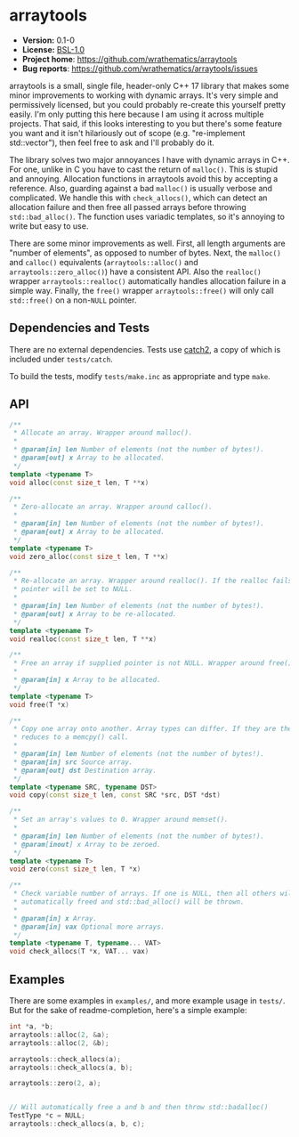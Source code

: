 # arraytools

* **Version:** 0.1-0
* **License:** [BSL-1.0](http://opensource.org/licenses/BSL-1.0)
* **Project home**: https://github.com/wrathematics/arraytools
* **Bug reports**: https://github.com/wrathematics/arraytools/issues


arraytools is a small, single file, header-only C++ 17 library that makes some minor improvements to working with dynamic arrays. It's very simple and permissively licensed, but you could probably re-create this yourself pretty easily. I'm only putting this here because I am using it across multiple projects. That said, if this looks interesting to you but there's some feature you want and it isn't hilariously out of scope (e.g. "re-implement std::vector"), then feel free to ask and I'll probably do it.

The library solves two major annoyances I have with dynamic arrays in C++. For one, unlike in C you have to cast the return of `malloc()`. This is stupid and annoying. Allocation functions in arraytools avoid this by accepting a reference. Also, guarding against a bad `malloc()` is usually verbose and complicated. We handle this with `check_allocs()`, which can detect an allocation failure and then free all passed arrays before throwing `std::bad_alloc()`. The function uses variadic templates, so it's annoying to write but easy to use.

There are some minor improvements as well. First, all length arguments are "number of elements", as opposed to number of bytes. Next, the `malloc()` and `calloc()` equivalents (`arraytools::alloc()` and `arraytools::zero_alloc()`) have a consistent API. Also the `realloc()` wrapper `arraytools::realloc()` automatically handles allocation failure in a simple way. Finally, the `free()` wrapper `arraytools::free()` will only call `std::free()` on a non-`NULL` pointer.



## Dependencies and Tests

There are no external dependencies. Tests use [catch2](https://github.com/catchorg/Catch2), a copy of which is included under `tests/catch`.

To build the tests, modify `tests/make.inc` as appropriate and type `make`.



## API

```C++
/**
 * Allocate an array. Wrapper around malloc().
 * 
 * @param[in] len Number of elements (not the number of bytes!).
 * @param[out] x Array to be allocated.
 */
template <typename T>
void alloc(const size_t len, T **x)

/**
 * Zero-allocate an array. Wrapper around calloc().
 * 
 * @param[in] len Number of elements (not the number of bytes!).
 * @param[out] x Array to be allocated.
 */
template <typename T>
void zero_alloc(const size_t len, T **x)

/**
 * Re-allocate an array. Wrapper around realloc(). If the realloc fails, the
 * pointer will be set to NULL.
 * 
 * @param[in] len Number of elements (not the number of bytes!).
 * @param[out] x Array to be re-allocated.
 */
template <typename T>
void realloc(const size_t len, T **x)

/**
 * Free an array if supplied pointer is not NULL. Wrapper around free().
 * 
 * @param[in] x Array to be allocated.
 */
template <typename T>
void free(T *x)

/** 
 * Copy one array onto another. Array types can differ. If they are the same, it
 * reduces to a memcpy() call.
 * 
 * @param[in] len Number of elements (not the number of bytes!).
 * @param[in] src Source array.
 * @param[out] dst Destination array.
 */
template <typename SRC, typename DST>
void copy(const size_t len, const SRC *src, DST *dst)

/**
 * Set an array's values to 0. Wrapper around memset().
 * 
 * @param[in] len Number of elements (not the number of bytes!).
 * @param[inout] x Array to be zeroed.
 */
template <typename T>
void zero(const size_t len, T *x)

/**
 * Check variable number of arrays. If one is NULL, then all others will be
 * automatically freed and std::bad_alloc() will be thrown.
 * 
 * @param[in] x Array.
 * @param[in] vax Optional more arrays.
 */
template <typename T, typename... VAT>
void check_allocs(T *x, VAT... vax)
```



## Examples

There are some examples in `examples/`, and more example usage in `tests/`. But for the sake of readme-completion, here's a simple example:

```c++
int *a, *b;
arraytools::alloc(2, &a);
arraytools::alloc(2, &b);

arraytools::check_allocs(a);
arraytools::check_allocs(a, b);

arraytools::zero(2, a);


// Will automatically free a and b and then throw std::badalloc()
TestType *c = NULL;
arraytools::check_allocs(a, b, c);
```
